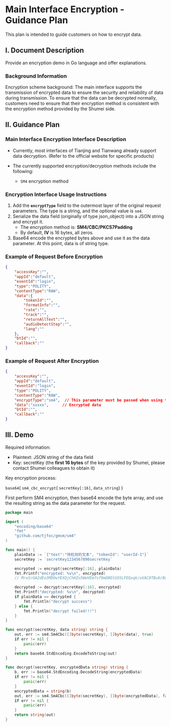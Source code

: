 # Main Interface Encryption - Guidance Plan

This plan is intended to guide customers on how to encrypt data.



## I. Document Description

Provide an encryption demo in Go language and offer explanations.



### Background Information

Encryption scheme background: The main interface supports the transmission of encrypted data to ensure the security and reliability of data during transmission. To ensure that the data can be decrypted normally, customers need to ensure that their encryption method is consistent with the encryption method provided by the Shumei side.



## II. Guidance Plan

### Main Interface Encryption Interface Description

- Currently, most interfaces of Tianjing and Tianwang already support data decryption. (Refer to the official website for specific products)

- The currently supported encryption/decryption methods include the following:
  - `SM4` encryption method



### Encryption Interface Usage Instructions

1. Add the **`encryptType`** field to the outermost layer of the original request parameters. The type is a string, and the optional value is `sm4`.
2. Serialize the data field (originally of type json_object) into a JSON string and encrypt it.
   - The encryption method is: **SM4/CBC/PKCS7Padding**
   - By default, **IV** is 16 bytes, all zeros.
3. Base64 encode the encrypted bytes above and use it as the data parameter. At this point, data is of string type.

### Example of Request Before Encryption

```json
{
    "accessKey":"",
    "appId":"default",
    "eventId":"login",
    "type":"POLITY",
    "contentType":"RAW",
    "data":{
        "tokenId":"",
        "formatInfo":"",
        "rate":"",
        "track":"",
        "returnAllText":"",
        "audioDetectStep":"",
        "lang":""
    },
    "btId":"",
    "callback":""
}
```



### Example of Request After Encryption

```json
{
    "accessKey":"",
    "appId":"default",
    "eventId":"login",
    "type":"POLITY",
    "contentType":"RAW",
    "encryptType":"sm4",  // This parameter must be passed when using the encryption scheme
    "data":"xxxxx",      // Encrypted data
    "btId":"",
    "callback":""
}
```



## III. Demo

Required information:

- Plaintext: JSON string of the data field
- Key: secretKey (the **first 16 bytes** of the key provided by Shumei, please contact Shumei colleagues to obtain it)

Key encryption process:

`base64`( `sm4_cbc_encrypt`( `secretKey[:16]`, `data_string`) )

First perform SM4 encryption, then base64 encode the byte array, and use the resulting string as the data parameter for the request.

```go
package main

import (
	"encoding/base64"
	"fmt"
	"github.com/tjfoc/gmsm/sm4"
)

func main() {
	plainData := `{"text":"待检测的文本", "tokenId": "userId-1"}`
	secretKey := `secretKey1234567890secretKey`

	encrypted := encrypt(secretKey[:16], plainData)
	fmt.Printf("encrypted: %v\n", encrypted)
	// MrxSrGA2dEo3MDOwYEXQjChHZu5WwVEm7sf9mDBOlU3SLFEQxqk/oVAC0TBu6/BnATtbhMj4UiamfDL1+0zjdg==

	decrypted := decrypt(secretKey[:16], encrypted)
	fmt.Printf("decrypted: %v\n", decrypted)
	if plainData == decrypted {
		fmt.Println("decrypt success")
	} else {
		fmt.Println("decrypt failed!!!")
	}
}

func encrypt(secretKey, data string) string {
	out, err := sm4.Sm4Cbc([]byte(secretKey), []byte(data), true)
	if err != nil {
		panic(err)
	}
	return base64.StdEncoding.EncodeToString(out)
}

func decrypt(secretKey, encryptedData string) string {
	b, err := base64.StdEncoding.DecodeString(encryptedData)
	if err != nil {
		panic(err)
	}
	encryptedData = string(b)
	out, err := sm4.Sm4Cbc([]byte(secretKey), []byte(encryptedData), false)
	if err != nil {
		panic(err)
	}
	return string(out)
}
```